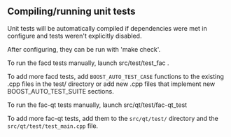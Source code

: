 Compiling/running unit tests
------------------------------------

Unit tests will be automatically compiled if dependencies were met in configure
and tests weren't explicitly disabled.

After configuring, they can be run with 'make check'.

To run the facd tests manually, launch src/test/test_fac .

To add more facd tests, add `BOOST_AUTO_TEST_CASE` functions to the existing
.cpp files in the test/ directory or add new .cpp files that
implement new BOOST_AUTO_TEST_SUITE sections.

To run the fac-qt tests manually, launch src/qt/test/fac-qt_test

To add more fac-qt tests, add them to the `src/qt/test/` directory and
the `src/qt/test/test_main.cpp` file.
